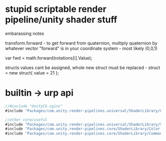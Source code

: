 # stupid scriptable render pipeline/unity shader stuff
embarassing notes


transform.forward - to get forward from quaternion, multiply quaternion by whatever vector "forward" is in your coordinate system - most likely (0,0,1) 

var fwd = math.forward(rotations[i].Value);

structs values cant be assigned, whole new struct must be replaced - struct = new struct{ value = 21 };

# builtin -> urp api           
```cs
//#include "UnityCG.cginc"
#include "Packages/com.unity.render-pipelines.universal/ShaderLibrary/Core.hlsl"

//other core/useful 
#include "Packages/com.unity.render-pipelines.universal/ShaderLibrary/SurfaceInput.hlsl"
#include "Packages/com.unity.render-pipelines.core/ShaderLibrary/Color.hlsl"
#include "Packages/com.unity.render-pipelines.core/ShaderLibrary/Common.hlsl"
```
